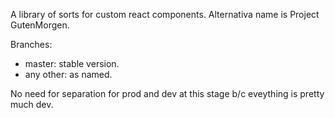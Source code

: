 A library of sorts for custom react components.
Alternativa name is Project GutenMorgen.

Branches:
- master: stable version.
- any other: as named.

No need for separation for prod and dev at this stage b/c eveything is pretty much dev.
